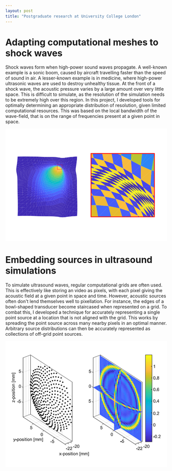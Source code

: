```yaml
---
layout: post
title: "Postgraduate research at University College London"
---
```


# Adapting computational meshes to shock waves

Shock waves form when high-power sound waves propagate. A well-known example is a sonic boom, caused by aircraft travelling faster than the speed of sound in air. A lesser-known example is in medicine, where high-power ultrasonic waves are used to destroy unhealthy tissue. At the front of a shock wave, the acoustic pressure varies by a large amount over very little space. This is difficult to simulate, as the resolution of the simulation needs to be extremely high over this region. In this project, I developed tools for optimally determining an appropriate distribution of resolution, given limited computational resources. This was based on the local bandwidth of the wave-field, that is on the range of frequencies present at a given point in space.

![](assets/images/Shock_wave_mesh.png)

# Embedding sources in ultrasound simulations

To simulate ultrasound waves, regular computational grids are often used. This is effectively like storing an video as pixels, with each pixel giving the acoustic field at a given point in space and time. However, acoustic sources often don't lend themselves well to pixellation. For instance, the edges of a bowl-shaped transducer become staircased when represented on a grid. To combat this, I developed a technique for accurately representing a single point source at a location that is not aligned with the grid. This works by spreading the point source across many nearby pixels in an optimal manner. Arbitrary source distributions can then be accurately represented as collections of off-grid point sources.

![](assets/images/Offgrid_source.png)
